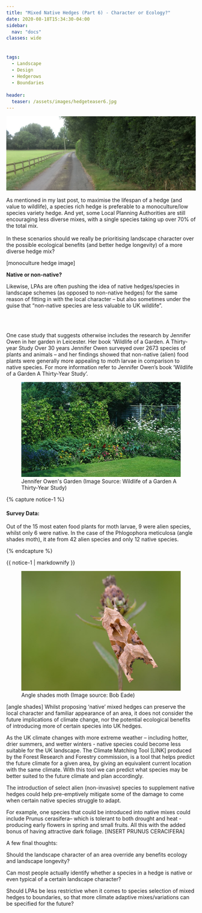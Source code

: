 ```yaml
---
title: "Mixed Native Hedges (Part 6) - Character or Ecology?"
date: 2020-08-18T15:34:30-04:00
sidebar:
  nav: "docs"
classes: wide


tags:
  - Landscape
  - Design
  - Hedgerows
  - Boundaries
  
header:
  teaser: /assets/images/hedgeteaser6.jpg
---
```



<img src="/assets/images/hedgeteaser6.jpg" alt="no-alignment">

<p style="text-align: justify;">

As mentioned in my last post, to maximise the lifespan of a hedge (and value to wildlife), a species rich hedge is preferable to a monoculture/low species variety hedge. And yet, some Local Planning Authorities are still encouraging less diverse mixes, with a single species taking up over 70% of the total mix.
<br><br>
In these scenarios should we really be prioritising landscape character over the possible ecological benefits (and better hedge longevity) of a more diverse hedge mix?

</p>
[monoculture hedge image]

**Native or non-native?**

<p style="text-align: justify;">
  
Likewise, LPAs are often pushing the idea of native hedges/species in landscape schemes (as opposed to non-native hedges) for the same reason of fitting in with the local character – but also sometimes under the guise that “non-native species are less valuable to UK wildlife”. 

<br><br>

One case study that suggests otherwise includes the research by Jennifer Owen in her garden in Leicester. Her book ‘Wildlife of a Garden. A Thirty-year Study  Over 30 years Jennifer Owen surveyed over 2673 species of plants and animals – and her findings showed that non-native (alien) food plants were generally more appealing to moth larvae in comparison to native species. For more information refer to Jennifer Owen’s book ‘Wildlife of a Garden A Thirty-Year Study’.

</p>


<figure class="half">
    <a href="/assets/images/jenniferowengarden.PNG"><img src="/assets/images/jenniferowengarden.PNG"></a>
    <figcaption>Jennifer Owen's Garden (Image Source: Wildlife of a Garden A Thirty-Year Study) </figcaption>
</figure>


{% capture notice-1 %}

#### Survey Data:

Out of the 15 most eaten food plants for moth larvae, 9 were alien species, whilst only 6 were native. In the case of the Phlogophora meticulosa (angle shades moth), it ate from 42 alien species and only 12 native species.

{% endcapture %}


<div class="notice">
  {{ notice-1 | markdownify }}
</div>

<figure class="half">
    <a href="/assets/images/angle shades, bob eade.JPG"><img src="/assets/images/angle shades, bob eade.JPG"></a>
    <figcaption>Angle shades moth (Image source: Bob Eade) </figcaption>
</figure>


[angle shades]
Whilst proposing ‘native’ mixed hedges can preserve the local character and familiar appearance of an area, it does not consider the future implications of climate change, nor the potential ecological benefits of introducing more of certain species into UK hedges.

As the UK climate changes with more extreme weather – including hotter, drier summers, and wetter winters - native species could become less suitable for the UK landscape. The Climate Matching Tool [LINK] produced by the Forest Research and Forestry commission, is a tool that helps predict the future climate for a given area, by giving an equivalent current location with the same climate. With this tool we can predict what species may be better suited to the future climate and plan accordingly. 

The introduction of select alien (non-invasive) species to supplement native hedges could help pre-emptively mitigate some of the damage to come when certain native species struggle to adapt.

For example, one species that could be introduced into native mixes could include Prunus cerasifera– which is tolerant to both drought and heat - producing early flowers in spring and small fruits. All this with the added bonus of having attractive dark foliage. 
[INSERT PRUNUS CERACIFERA]

A few final thoughts:

Should the landscape character of an area override any benefits ecology and landscape longevity? 

Can most people actually identify whether a species in a hedge is native or even typical of a certain landscape character?

Should LPAs be less restrictive when it comes to species selection of mixed hedges to boundaries, so that more climate adaptive mixes/variations can be specified for the future?

